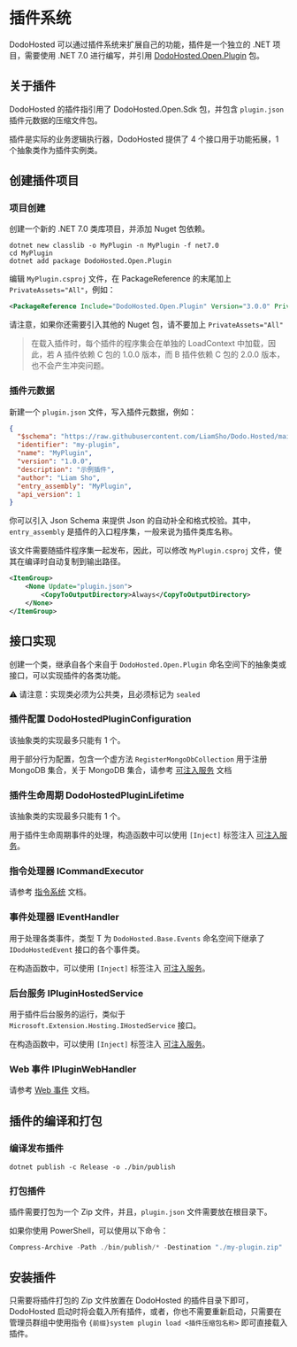 # 插件系统

DodoHosted 可以通过插件系统来扩展自己的功能，插件是一个独立的 .NET 项目，需要使用 .NET 7.0 进行编写，并引用 [DodoHosted.Open.Plugin](https://www.nuget.org/packages/DodoHosted.Open.Plugin) 包。

## 关于插件

DodoHosted 的插件指引用了 DodoHosted.Open.Sdk 包，并包含 `plugin.json` 插件元数据的压缩文件包。

插件是实际的业务逻辑执行器，DodoHosted 提供了 4 个接口用于功能拓展，1 个抽象类作为插件实例类。

## 创建插件项目

### 项目创建

创建一个新的 .NET 7.0 类库项目，并添加 Nuget 包依赖。

``` shell
dotnet new classlib -o MyPlugin -n MyPlugin -f net7.0
cd MyPlugin
dotnet add package DodoHosted.Open.Plugin
```

编辑 `MyPlugin.csproj` 文件，在 PackageReference 的末尾加上 `PrivateAssets="All"`，例如：

``` xml
<PackageReference Include="DodoHosted.Open.Plugin" Version="3.0.0" PrivateAssets="All" />
```

请注意，如果你还需要引入其他的 Nuget 包，请不要加上 `PrivateAssets="All"`

> 在载入插件时，每个插件的程序集会在单独的 LoadContext 中加载，因此，若 A 插件依赖 C 包的 1.0.0 版本，而 B 插件依赖 C 包的 2.0.0 版本，也不会产生冲突问题。

### 插件元数据

新建一个 `plugin.json` 文件，写入插件元数据，例如：

``` json
{
  "$schema": "https://raw.githubusercontent.com/LiamSho/Dodo.Hosted/main/plugin-info-schema.json",
  "identifier": "my-plugin",
  "name": "MyPlugin",
  "version": "1.0.0",
  "description": "示例插件",
  "author": "Liam Sho",
  "entry_assembly": "MyPlugin",
  "api_version": 1
}
```

你可以引入 Json Schema 来提供 Json 的自动补全和格式校验。其中，`entry_assembly` 是插件的入口程序集，一般来说为插件类库名称。

该文件需要随插件程序集一起发布，因此，可以修改 `MyPlugin.csproj` 文件，使其在编译时自动复制到输出路径。

``` xml
<ItemGroup>
    <None Update="plugin.json">
        <CopyToOutputDirectory>Always</CopyToOutputDirectory>
    </None>
</ItemGroup>
```

## 接口实现

创建一个类，继承自各个来自于 `DodoHosted.Open.Plugin` 命名空间下的抽象类或接口，可以实现插件的各类功能。

⚠️ 请注意：实现类必须为公共类，且必须标记为 `sealed`

### 插件配置 DodoHostedPluginConfiguration

该抽象类的实现最多只能有 1 个。

用于部分行为配置，包含一个虚方法 `RegisterMongoDbCollection` 用于注册 MongoDB 集合，关于 MongoDB 集合，请参考 [可注入服务](./services.md) 文档

### 插件生命周期 DodoHostedPluginLifetime

该抽象类的实现最多只能有 1 个。

用于插件生命周期事件的处理，构造函数中可以使用 `[Inject]` 标签注入 [可注入服务](./services.md)。

### 指令处理器 ICommandExecutor

请参考 [指令系统](./command-system.md) 文档。

### 事件处理器 IEventHandler<T>

用于处理各类事件，类型 T 为 `DodoHosted.Base.Events` 命名空间下继承了 `IDodoHostedEvent` 接口的各个事件类。

在构造函数中，可以使用 `[Inject]` 标签注入 [可注入服务](./services.md)。

### 后台服务 IPluginHostedService

用于插件后台服务的运行，类似于 `Microsoft.Extension.Hosting.IHostedService` 接口。

在构造函数中，可以使用 `[Inject]` 标签注入 [可注入服务](./services.md)。

### Web 事件 IPluginWebHandler

请参考 [Web 事件](./web-event.md) 文档。

## 插件的编译和打包

### 编译发布插件

```
dotnet publish -c Release -o ./bin/publish
```

### 打包插件

插件需要打包为一个 Zip 文件，并且，`plugin.json` 文件需要放在根目录下。

如果你使用 PowerShell，可以使用以下命令：

``` PowerShell
Compress-Archive -Path ./bin/publish/* -Destination "./my-plugin.zip"
```

## 安装插件

只需要将插件打包的 Zip 文件放置在 DodoHosted 的插件目录下即可，DodoHosted 启动时将会载入所有插件，或者，你也不需要重新启动，只需要在管理员群组中使用指令 `{前缀}system plugin load <插件压缩包名称>` 即可直接载入插件。
